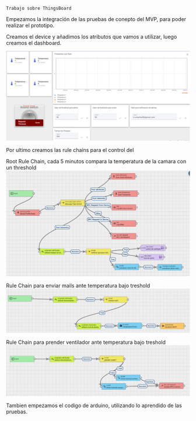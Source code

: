 `Trabajo sobre ThingsBoard`

Empezamos la integración de las pruebas de conepto del MVP, para poder realizar el prototipo.

Creamos el device y añadimos los atributos que vamos a utilizar, luego creamos el dashboard.


![dashboard](https://raw.githubusercontent.com/SisCom-PI2-2023-2/proyecto-keep-it-cool/main/docs/_posts/img/Dashboard.PNG)

Por ultimo creamos las rule chains para el control del 

Root Rule Chain, cada 5 minutos compara la temperatura de la camara con un threshold
![root](https://raw.githubusercontent.com/SisCom-PI2-2023-2/proyecto-keep-it-cool/main/docs/_posts/img/ruleChainRoot.PNG)

Rule Chain para enviar mails ante temperatura bajo treshold
![mail](https://github.com/SisCom-PI2-2023-2/proyecto-keep-it-cool/blob/main/docs/_posts/img/ruleChainMail.PNG)

Rule Chain para prender ventilador ante temperatura bajo treshold
![ventilador](https://github.com/SisCom-PI2-2023-2/proyecto-keep-it-cool/blob/main/docs/_posts/img/ruleChainVentilador.PNG)

Tambien empezamos el codigo de arduino, utilizando lo aprendido de las pruebas.
